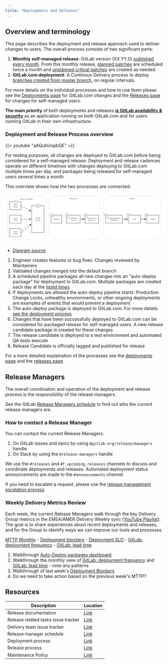 ```yaml
---
title: "Deployments and Releases"
---
```


## Overview and terminology

This page describes the deployment and release approach used to deliver changes to users. The overall process consists of two significant parts:

1. **Monthly self-managed release**: GitLab version (XX.YY.0) [published every month](https://gitlab.com/gitlab-org/release/docs/blob/master/general/monthly/process.md). From this monthly release, [planned patches](/handbook/engineering/releases/patch-releases/) are scheduled twice a month and [unplanned critical patches](/handbook/engineering/releases/patch-releases/#unplanned-critical-patch-release-process) are created as needed.
2. **GitLab.com deployment**: A Continous Delivery process to deploy [branches created from master branch](https://www.youtube.com/watch?v=_G-EWRpCAz4), on regular intervals.

For more details on the individual processes and how to use them please see the [Deployments page](/handbook/engineering/deployments-and-releases/deployments) for GitLab.com changes and the [Releases page](/handbook/engineering/releases/) for changes for self-managed users.

**The main priority** of both deployments and releases **[is GitLab availability & security](/handbook/engineering/development/principles/#prioritizing-technical-decisions)**
as an application running on both GitLab.com and for users running GitLab
in their own infrastructure.

### Deployment and Release Process overview

{{< youtube "aAQuhUnpbQE" >}}

For testing purposes, all changes are deployed to GitLab.com before being considered for a self-managed release. Deployment and release cadences operate on different timelines with changes deploying to GitLab.com multiple times per day, and packages being released for self-managed users several times a month.

This overview shows how the two processes are connected:

![Deployment and Release process overview](deployment-and-release-process-overview.png)

- [Diagram source](https://docs.google.com/presentation/d/1YRjA1dYCXNXp06VltDYlik1MdFyzUvaeXKk69mMPcA4/edit?usp=sharing)

1. Engineer creates features or bug fixes. Changes reviewed by Maintainers
1. Validated changes merged into the default branch
1. A scheduled pipeline packages all new changes into an "auto-deploy package" for deployment to GitLab.com. Multiple packages are created each day at the [listed times](/handbook/engineering/deployments-and-releases/deployments/#gitlabcom-deployments-process)
1. If deployments are allowed the auto-deploy pipeline starts. Production Change Locks, unhealthy environments, or other ongoing deployments are examples of events that would prevent a deployment
1. The auto-deploy package is deployed to GitLab.com. For more details [see the deployment process](/handbook/engineering/deployments-and-releases/deployments/#gitlabcom-deployments-process)
1. Changes that have been successfully deployed to GitLab.com can be considered for packaged release for self-managed users. A new release candidate package is created for these changes
1. The release candidate is deployed to a test environment and automated QA tests execute
1. Release Candidate is officially tagged and published for release

For a more detailed explaination of the processes see the [deployments page](/handbook/engineering/deployments-and-releases/deployments/) and the [releases page](/handbook/engineering/releases/)

## Release Managers

The overall coordination and operation of the deployment and release process is the responsibility of the release managers.

See the GitLab [Release Managers schedule](https://about.gitlab.com/community/release-managers/) to find out who the current release managers are.

### How to contact a Release Manager

You can contact the current Release Managers:

1. On GitLab issues and epics by using `@gitlab-org/release/managers` handle
1. On Slack by using the `@release-managers` handle

We use the `#releases` and `#f_upcoming_releases` channels to discuss and coordinate deployments and releases. Automated deployment status announcements are made to the `#announcements` channel.

If you need to escalate a request, please use the [release management escalation process](/handbook/engineering/infrastructure/team/delivery/#release-management-escalation)

### Weekly Delivery Metrics Review

Each week, the current Release Managers walk through the key Delivery Group metrics in the EMEA/AMER Delivery Weekly sync ([YouTube Playlist](https://www.youtube.com/playlist?list=PL05JrBw4t0KoPzC03-4yXuJEWdUo7VZfX)). The goal is to share experiences about recent deployments and releases, and for the Group to identify ways we can improve our tools and processes.

[MTTP Monthly](/handbook/engineering/infrastructure/performance-indicators/#mean-time-to-production-mttp) - [Deployment blockers](https://gitlab.com/groups/gitlab-com/gl-infra/-/epics/1192) - [Deployment SLO](https://dashboards.gitlab.net/d/delivery-deployment_slo/delivery-deployment-slo?orgId=1) - [GitLab: deployment frequency](https://gitlab.com/gitlab-org/gitlab/-/pipelines/charts?chart=deployment-frequency) - [GitLab: lead time](https://gitlab.com/gitlab-org/gitlab/-/pipelines/charts?chart=deployment-frequency)

1. Walkthrough [Auto-Deploy packages dashboard](https://dashboards.gitlab.net/d/delivery-auto_deploy_packages/delivery-auto-deploy-packages-information?orgId=1)
1. Walkthrough the monthly view of [GitLab: deployment frequency](https://gitlab.com/gitlab-org/gitlab/-/pipelines/charts?chart=deployment-frequency) and [GitLab: lead time](https://gitlab.com/gitlab-org/gitlab/-/pipelines/charts?chart=lead-time) - note any patterns
1. Walkthrough of last week's [Deployment Blockers](https://gitlab.com/groups/gitlab-com/gl-infra/-/epics/1192)
1. Do we need to take action based on the previous week's MTTP?

## Resources

| Description        | Location            |
|--------------------|---------------------|
| Release documentation | [Link](https://gitlab.com/gitlab-org/release/docs) |
| Release related tasks issue tracker | [Link](https://gitlab.com/gitlab-org/release/tasks/) |
| Delivery team issue tracker | [Link](https://gitlab.com/gitlab-com/gl-infra/delivery/issues) |
| Release manager schedule | [Link](https://about.gitlab.com/community/release-managers/) |
| Deployment process | [Link](/handbook/engineering/deployments-and-releases/deployments/) |
| Release process | [Link](/handbook/engineering/releases/) |
| Maintenance Policy | [Link](https://docs.gitlab.com/ee/policy/maintenance.html) |
